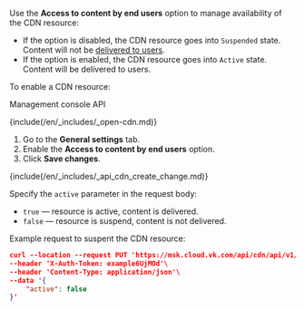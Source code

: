 Use the **Access to content by end users** option to manage availability of the CDN resource:

- If the option is disabled, the CDN resource goes into `Suspended` state. Content will not be [delivered to users](../../../concepts/about).
- If the option is enabled, the CDN resource goes into `Active` state. Сontent will be delivered to users.

To enable a CDN resource:

<tabs>
<tablist>
<tab>Management console</tab>
<tab>API</tab>
</tablist>
<tabpanel>

{include(/en/_includes/_open-cdn.md)}

1. Go to the **General settings** tab.
1. Enable the **Access to content by end users** option.
1. Click **Save changes**.

</tabpanel>
<tabpanel>

{include(/en/_includes/_api_cdn_create_change.md)}

Specify the `active` parameter in the request body:

- `true` — resource is active, content is delivered.
- `false` — resource is suspend, content is not delivered.

Example request to suspent the CDN resource:

```json
curl --location --request PUT 'https://msk.cloud.vk.com/api/cdn/api/v1/projects/examplef8f67/resources/175281'\
--header 'X-Auth-Token: example6UjMOd'\
--header 'Content-Type: application/json'\
--data '{
    "active": false
}'
```

</tabpanel>
</tabs>

